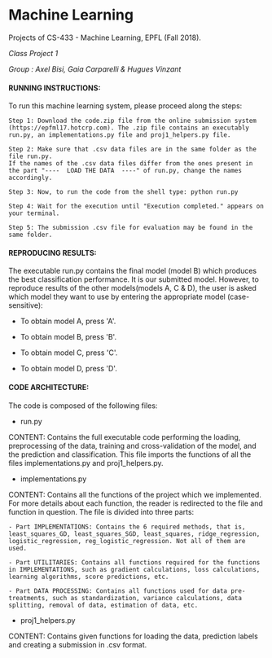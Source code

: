 # Machine Learning
Projects of CS-433 - Machine Learning, EPFL (Fall 2018).

_Class Project 1_

_Group : Axel Bisi, Gaia Carparelli & Hugues Vinzant_


#### RUNNING INSTRUCTIONS:

To run this machine learning system, please proceed along the steps:

	Step 1: Download the code.zip file from the online submission system (https://epfml17.hotcrp.com). The .zip file contains an executably run.py, an implementations.py file and proj1_helpers.py file.
	
	Step 2: Make sure that .csv data files are in the same folder as the file run.py. 
	If the names of the .csv data files differ from the ones present in the part "----  LOAD THE DATA  ----" of run.py, change the names accordingly.

	Step 3: Now, to run the code from the shell type: python run.py 

	Step 4: Wait for the execution until "Execution completed." appears on your terminal.
	
	Step 5: The submission .csv file for evaluation may be found in the same folder.


#### REPRODUCING RESULTS:

The executable run.py contains the final model (model B) which produces the best classification performance. It is our submitted model. However, to reproduce results of the other models(models A, C & D), the user is asked which model they want to use by entering the appropriate model (case-sensitive):

- To obtain model A, press 'A'. 

- To obtain model B, press 'B'. 

- To obtain model C, press 'C'. 

- To obtain model D, press 'D'. 

#### CODE ARCHITECTURE:

The code is composed of the following files:

 - run.py
 
 CONTENT: Contains the full executable code performing the loading, preprocessing of the data, training and cross-validation of the model, and the prediction and classification. This file imports the functions of all the files implementations.py and proj1_helpers.py. 

 - implementations.py
 
 CONTENT: Contains all the functions of the project which we implemented. For more details about each function, the reader is redirected to the file and function in question. The file is divided into three parts:
 
 	- Part IMPLEMENTATIONS: Contains the 6 required methods, that is, least_squares_GD, least_squares_SGD, least_squares, ridge_regression, logistic_regression, reg_logistic_regression. Not all of them are used.
	
	- Part UTILITARIES: Contains all functions required for the functions in IMPLEMENTATIONS, such as gradient calculations, loss calculations, learning algorithms, score predictions, etc.  
	
	- Part DATA PROCESSING: Contains all functions used for data pre-treatments, such as standardization, variance calculations, data splitting, removal of data, estimation of data, etc.
	
	
- proj1_helpers.py

CONTENT: Contains given functions for loading the data, prediction labels and creating a submission in .csv format.



